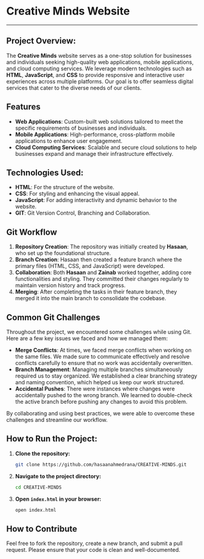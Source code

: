 # Creative Minds Website

---
## Project Overview:

The **Creative Minds** website serves as a one-stop solution for businesses and individuals seeking high-quality web applications, mobile applications, and cloud computing services. We leverage modern technologies such as **HTML**, **JavaScript**, and **CSS** to provide responsive and interactive user experiences across multiple platforms. Our goal is to offer seamless digital services that cater to the diverse needs of our clients.


## Features

- **Web Applications**: Custom-built web solutions tailored to meet the specific requirements of businesses and individuals.
- **Mobile Applications**: High-performance, cross-platform mobile applications to enhance user engagement.
- **Cloud Computing Services**: Scalable and secure cloud solutions to help businesses expand and manage their infrastructure effectively.


## Technologies Used:

- **HTML**: For the structure of the website.
- **CSS**: For styling and enhancing the visual appeal.
- **JavaScript**: For adding interactivity and dynamic behavior to the website.
- **GIT**: Git Version Control, Branching and Collaboration.



## Git Workflow


1. **Repository Creation**: The repository was initially created by **Hasaan**, who set up the foundational structure.
2. **Branch Creation**: Hasaan then created a feature branch where the primary files (HTML, CSS, and JavaScript) were developed.
3. **Collaboration**: Both **Hasaan** and **Zainab** worked together, adding core functionalities and styling. They committed their changes regularly to maintain version history and track progress.
4. **Merging**: After completing the tasks in their feature branch, they merged it into the main branch to consolidate the codebase.


## Common Git Challenges


Throughout the project, we encountered some challenges while using Git. Here are a few key issues we faced and how we managed them:

- **Merge Conflicts**: At times, we faced merge conflicts when working on the same files. We made sure to communicate effectively and resolve conflicts carefully to ensure that no work was accidentally overwritten.
- **Branch Management**: Managing multiple branches simultaneously required us to stay organized. We established a clear branching strategy and naming convention, which helped us keep our work structured.
- **Accidental Pushes**: There were instances where changes were accidentally pushed to the wrong branch. We learned to double-check the active branch before pushing any changes to avoid this problem.

By collaborating and using best practices, we were able to overcome these challenges and streamline our workflow.



## How to Run the Project:

1. **Clone the repository:**
    ```bash
    git clone https://github.com/hasaanahmedrana/CREATIVE-MINDS.git
    ```
2. **Navigate to the project directory:**
    ```bash
    cd CREATIVE-MINDS
    ```
3. **Open `index.html` in your browser:**
    ```bash
    open index.html
    ```

## How to Contribute



Feel free to fork the repository, create a new branch, and submit a pull request. Please ensure that your code is clean and well-documented.
